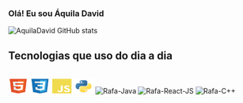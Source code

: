 ### Olá! Eu sou Áquila David


![AquilaDavid GitHub stats](https://github-readme-stats.vercel.app/api?username=AquilaDavid&show_icons=true&theme=transparent) 

## Tecnologias que uso do dia a dia 

<div style="display: inline_block"><br>

  <img aline="center" alt="Rafa-HTML" height="30" width="40" src="https://raw.githubusercontent.com/devicons/devicon/master/icons/html5/html5-original.svg">
  <img aline="center" alt="Rafa-CSS" height="30" 
  width="40" src="https://raw.githubusercontent.com/devicons/devicon/master/icons/css3/css3-original.svg">
  <img aline="center" alt="Rafa-Js" height="30" width="40" src="https://raw.githubusercontent.com/devicons/devicon/master/icons/javascript/javascript-plain.svg">
  <img aline="center" alt="Rafa-Python" height="30" width="40" src="https://raw.githubusercontent.com/devicons/devicon/master/icons/python/python-original.svg">
  <img aline="center" alt="Rafa-Java" height="30" width="40" src="https://cdn.jsdelivr.net/gh/devicons/devicon@latest/icons/java/java-original.svg" />
  <img aline="center" alt="Rafa-React-JS" height="30" width="40" src="https://cdn.jsdelivr.net/gh/devicons/devicon@latest/icons/react/react-original.svg" />
  <img aline="center" alt="Rafa-C++" height="30" width="40" src="https://cdn.jsdelivr.net/gh/devicons/devicon@latest/icons/cplusplus/cplusplus-original.svg" />


</div> 

